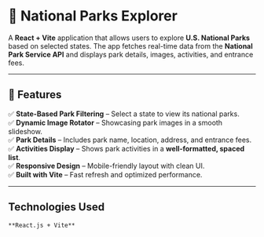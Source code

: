 # **🌲 National Parks Explorer**

A **React + Vite** application that allows users to explore **U.S. National Parks** based on selected states. The app fetches real-time data from the **National Park Service API** and displays park details, images, activities, and entrance fees.

---

## **🚀 Features**

✅ **State-Based Park Filtering** – Select a state to view its national parks.  
✅ **Dynamic Image Rotator** – Showcasing park images in a smooth slideshow.  
✅ **Park Details** – Includes park name, location, address, and entrance fees.  
✅ **Activities Display** – Shows park activities in a **well-formatted, spaced list**.  
✅ **Responsive Design** – Mobile-friendly layout with clean UI.  
✅ **Built with Vite** – Fast refresh and optimized performance.

---

## **Technologies Used**
    **React.js + Vite** 
